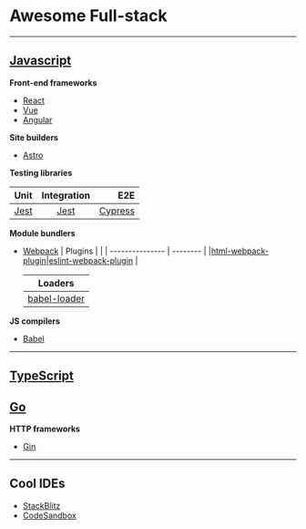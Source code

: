 # Awesome Full-stack

--------------------------------------

## [Javascript](https://developer.mozilla.org/en-US/docs/Web/JavaScript?retiredLocale=it)

**Front-end frameworks**

- [React](https://it.reactjs.org/)
- [Vue](https://vuejs.org/)
- [Angular](https://angular.io/)

**Site builders**

- [Astro](https://astro.build/)

**Testing libraries**

| Unit        | Integration   | E2E  |
| ----------- |:-------------:| --------:|
| [Jest](https://jestjs.io/docs/expect)        | [Jest](https://jestjs.io/docs/expect)          | [Cypress](https://www.cypress.io/)

**Module bundlers**

- [Webpack](https://webpack.js.org/)
  | Plugins | |
  | --------------- | -------- |
  |[html-webpack-plugin](https://github.com/jantimon/html-webpack-plugin)|[eslint-webpack-plugin](https://github.com/webpack-contrib/eslint-webpack-plugin) |

  | Loaders |
  | ------- |
  |[babel-loader](https://github.com/babel/babel-loader) |

**JS compilers**

- [Babel](https://babeljs.io/)

--------------------------------------

## [TypeScript](https://www.typescriptlang.org/)

## [Go](https://go.dev/)

**HTTP frameworks**

- [Gin](https://gin-gonic.com/)

--------------------------------------

## Cool IDEs

- [StackBlitz](https://stackblitz.com/)
- [CodeSandbox](https://codesandbox.io/)
